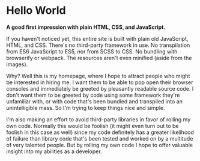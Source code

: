 # Hello World

**A good first impression with plain HTML, CSS, and JavaScript.**

If you haven't noticed yet, this entire site is built with plain old JavaScript, HTML, and CSS. There's no third-party framework in use. No transpilation from ES6 JavaScript to ES5, nor from SCSS to CSS. No bundling with browserify or webpack. The resources aren't even minified (aside from the images).

Why? Well this is my homepage, where I hope to attract people who might be interested in hiring me. I want them to be able to pop open their browser consoles and immediately be greeted by pleasantly readable source code. I don't want them to be greeted by code using some framework they're unfamiliar with, or with code that's been bundled and transpiled into an unintelligible mass. So I'm trying to keep things nice and simple.

I'm also making an effort to avoid third-party libraries in favor of rolling my own code. Normally this would be foolish (it might even turn out to be foolish in this case as well) since my code definitely has a greater likelihood of failure than library code that's been tested and worked on by a multitude of very talented people. But by rolling my own code I hope to offer valuable insight into my abilities as a developer.
